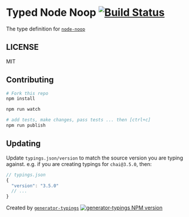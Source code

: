 # Typed Node Noop  [![Build Status](https://travis-ci.org/typed-typings/npm-node-noop.svg?branch=master)](https://travis-ci.org/typed-typings/npm-node-noop)


The type definition for [`node-noop`](git://github.com/euank/node-noop.git)

## LICENSE

MIT

## Contributing

```sh
# Fork this repo
npm install

npm run watch

# add tests, make changes, pass tests ... then [ctrl+c]
npm run publish
```

## Updating

Update `typings.json/version` to match the source version you are typing against.
e.g. if you are creating typings for `chai@3.5.0`, then:

```js
// typings.json
{
  "version": "3.5.0"
  // ...
}
```

Created by [`generator-typings`](https://github.com/typings/generator-typings)
[![generator-typings NPM version][generator-typings-npm-image]][generator-typings-npm-url]

[generator-typings-npm-image]: https://badge.fury.io/js/generator-typings.svg
[generator-typings-npm-url]: https://npmjs.org/package/generator-typings
